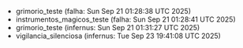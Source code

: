 
- grimorio_teste (falha: Sun Sep 21 01:28:38 UTC 2025)
- instrumentos_magicos_teste (falha: Sun Sep 21 01:28:41 UTC 2025)
- grimorio_teste (infernus: Sun Sep 21 01:31:27 UTC 2025)
- vigilancia_silenciosa (infernus: Tue Sep 23 19:41:08 UTC 2025)
